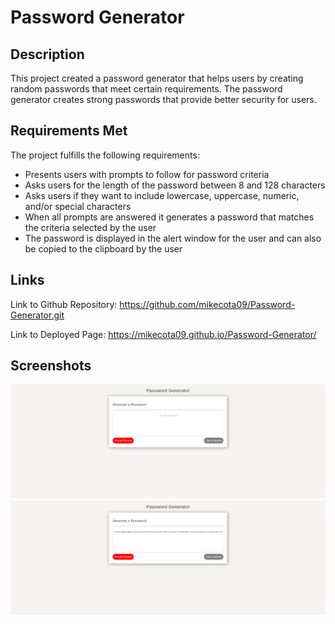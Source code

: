 # Password Generator

## Description

This project created a password generator that helps users by creating random passwords that meet certain requirements.
The password generator creates strong passwords that provide better security for users.

## Requirements Met

The project fulfills the following requirements:
* Presents users with prompts to follow for password criteria
* Asks users for the length of the password between 8 and 128 characters
* Asks users if they want to include lowercase, uppercase, numeric, and/or special characters
* When all prompts are answered it generates a password that matches the criteria selected by the user
* The password is displayed in the alert window for the user and can also be copied to the clipboard by the user

## Links

Link to Github Repository: https://github.com/mikecota09/Password-Generator.git

Link to Deployed Page: https://mikecota09.github.io/Password-Generator/

## Screenshots

<img src="password-generator.png" alt="picture of password generator"> <br>
<img src="passwordgenerated.png" alt="picture of completed password"> <br>
